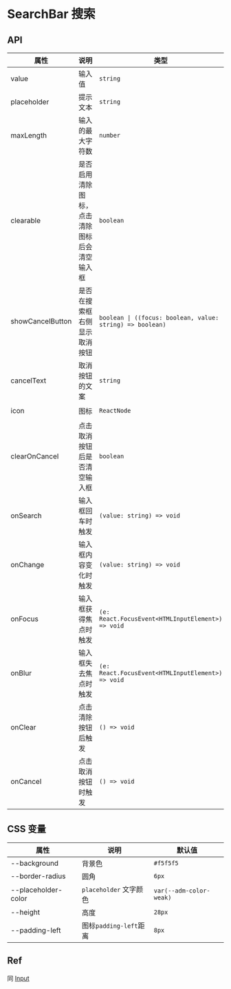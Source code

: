 # SearchBar 搜索

<code src="./demos/demo1.tsx"></code>

## API

| 属性             | 说明                                         | 类型                                                      | 默认值              |
| ---------------- | -------------------------------------------- | --------------------------------------------------------- | ------------------- |
| value            | 输入值                                       | `string`                                                  | -                   |
| placeholder      | 提示文本                                     | `string`                                                  | -                   |
| maxLength        | 输入的最大字符数                             | `number`                                                  | -                   |
| clearable        | 是否启用清除图标，点击清除图标后会清空输入框 | `boolean`                                                 | `true`              |
| showCancelButton | 是否在搜索框右侧显示取消按钮                 | `boolean \| ((focus: boolean, value: string) => boolean)` | `false`             |
| cancelText       | 取消按钮的文案                               | `string`                                                  | `'取消'`            |
| icon             | 图标                                         | `ReactNode`                                               | `<SearchOutline />` |
| clearOnCancel    | 点击取消按钮后是否清空输入框                 | `boolean`                                                 | `true`              |
| onSearch         | 输入框回车时触发                             | `(value: string) => void`                                 | -                   |
| onChange         | 输入框内容变化时触发                         | `(value: string) => void`                                 | -                   |
| onFocus          | 输入框获得焦点时触发                         | `(e: React.FocusEvent<HTMLInputElement>) => void`         | -                   |
| onBlur           | 输入框失去焦点时触发                         | `(e: React.FocusEvent<HTMLInputElement>) => void`         | -                   |
| onClear          | 点击清除按钮后触发                           | `() => void`                                              | -                   |
| onCancel         | 点击取消按钮时触发                           | `() => void`                                              | -                   |

## CSS 变量

| 属性                | 说明                   | 默认值                  |
| ------------------- | ---------------------- | ----------------------- |
| --background        | 背景色                 | `#f5f5f5`               |
| --border-radius     | 圆角                   | `6px`                   |
| --placeholder-color | `placeholder` 文字颜色 | `var(--adm-color-weak)` |
| --height            | 高度                   | `28px`                  |
| --padding-left      | 图标`padding-left`距离 | `8px`                   |

## Ref

同 [Input](./input)

